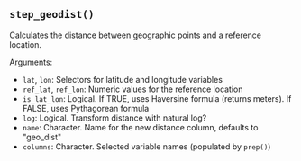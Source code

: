 ## `step_geodist()`

Calculates the distance between geographic points and a reference location.

Arguments:
* `lat`, `lon`: Selectors for latitude and longitude variables
* `ref_lat`, `ref_lon`: Numeric values for the reference location
* `is_lat_lon`: Logical. If TRUE, uses Haversine formula (returns meters). If FALSE, uses Pythagorean formula
* `log`: Logical. Transform distance with natural log?
* `name`: Character. Name for the new distance column, defaults to "geo_dist"
* `columns`: Character. Selected variable names (populated by `prep()`)

